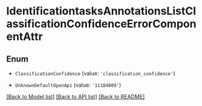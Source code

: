 # IdentificationtasksAnnotationsListClassificationConfidenceErrorComponentAttr


## Enum

* `ClassificationConfidence` (value: `'classification_confidence'`)

* `UnknownDefaultOpenApi` (value: `'11184809'`)

[[Back to Model list]](../README.md#documentation-for-models) [[Back to API list]](../README.md#documentation-for-api-endpoints) [[Back to README]](../README.md)
